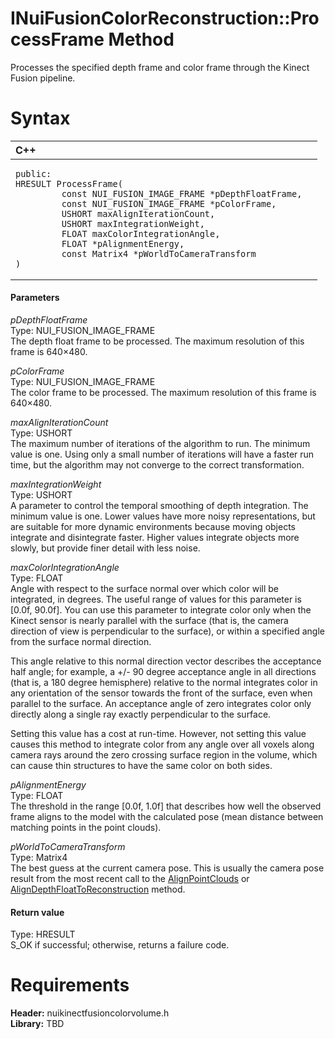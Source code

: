 INuiFusionColorReconstruction::ProcessFrame Method  
==================================================  

Processes the specified depth frame and color frame through the Kinect Fusion pipeline. <span id="syntaxSection"></span>

Syntax  
======  

<table>
<colgroup>
<col width="100%" />
</colgroup>
<thead>
<tr class="header">
<th align="left">C++</th>
</tr>
</thead>
<tbody>
<tr class="odd">
<td align="left"><pre><code>public:  
HRESULT ProcessFrame(  
         const NUI_FUSION_IMAGE_FRAME *pDepthFloatFrame,  
         const NUI_FUSION_IMAGE_FRAME *pColorFrame,  
         USHORT maxAlignIterationCount,  
         USHORT maxIntegrationWeight,  
         FLOAT maxColorIntegrationAngle,  
         FLOAT *pAlignmentEnergy,  
         const Matrix4 *pWorldToCameraTransform  
)</code></pre></td>
</tr>
</tbody>
</table>

<span id="ID4EG"></span>
#### Parameters  

*pDepthFloatFrame*    
Type: NUI\_FUSION\_IMAGE\_FRAME  
The depth float frame to be processed. The maximum resolution of this frame is 640×480.  

*pColorFrame*    
Type: NUI\_FUSION\_IMAGE\_FRAME  
The color frame to be processed. The maximum resolution of this frame is 640×480.  

*maxAlignIterationCount*    
Type: USHORT  
The maximum number of iterations of the algorithm to run. The minimum value is one. Using only a small number of iterations will have a faster run time, but the algorithm may not converge to the correct transformation.  

*maxIntegrationWeight*    
Type: USHORT  
A parameter to control the temporal smoothing of depth integration. The minimum value is one. Lower values have more noisy representations, but are suitable for more dynamic environments because moving objects integrate and disintegrate faster. Higher values integrate objects more slowly, but provide finer detail with less noise.  

*maxColorIntegrationAngle*    
Type: FLOAT  
 Angle with respect to the surface normal over which color will be integrated, in degrees. The useful range of values for this parameter is [0.0f, 90.0f]. You can use this parameter to integrate color only when the Kinect sensor is nearly parallel with the surface (that is, the camera direction of view is perpendicular to the surface), or within a specified angle from the surface normal direction.  

This angle relative to this normal direction vector describes the acceptance half angle; for example, a +/- 90 degree acceptance angle in all directions (that is, a 180 degree hemisphere) relative to the normal integrates color in any orientation of the sensor towards the front of the surface, even when parallel to the surface. An acceptance angle of zero integrates color only directly along a single ray exactly perpendicular to the surface.  

Setting this value has a cost at run-time. However, not setting this value causes this method to integrate color from any angle over all voxels along camera rays around the zero crossing surface region in the volume, which can cause thin structures to have the same color on both sides.  

*pAlignmentEnergy*    
Type: FLOAT  
The threshold in the range [0.0f, 1.0f] that describes how well the observed frame aligns to the model with the calculated pose (mean distance between matching points in the point clouds).  

*pWorldToCameraTransform*    
Type: Matrix4  
The best guess at the current camera pose. This is usually the camera pose result from the most recent call to the [AlignPointClouds](AlignPointClouds_Method.md) or [AlignDepthFloatToReconstruction](AlignDepthFloatToReconst.md) method.  

<span id="ID4EP"></span>
#### Return value  

Type: HRESULT  
S\_OK if successful; otherwise, returns a failure code.  

<span id="requirements"></span>

Requirements  
============  

**Header:** nuikinectfusioncolorvolume.h  
**Library:** TBD  



<!--Please do not edit the data in the comment block below.-->
<!--
TOCTitle : ProcessFrame Method
RLTitle : INuiFusionColorReconstruction::ProcessFrame Method
KeywordK : ProcessFrame method
KeywordK : INuiFusionColorReconstruction::ProcessFrame method
KeywordF : INuiFusionColorReconstruction::ProcessFrame
KeywordF : ProcessFrame
KeywordF : Microsoft.Kinect.nuikinectfusioncolorvolume.INuiFusionColorReconstruction.ProcessFrame(NUI_FUSION_IMAGE_FRAME,NUI_FUSION_IMAGE_FRAME,USHORT,USHORT,FLOAT,FLOAT,Matrix4)
KeywordA : M:Microsoft.Kinect.nuikinectfusioncolorvolume.INuiFusionColorReconstruction.ProcessFrame(NUI_FUSION_IMAGE_FRAME,NUI_FUSION_IMAGE_FRAME,USHORT,USHORT,FLOAT,FLOAT,Matrix4)
AssetID : M:Microsoft.Kinect.nuikinectfusioncolorvolume.INuiFusionColorReconstruction.ProcessFrame(NUI_FUSION_IMAGE_FRAME,NUI_FUSION_IMAGE_FRAME,USHORT,USHORT,FLOAT,FLOAT,Matrix4)
Locale : en-us
CommunityContent : 1
APIType : Managed
APILocation : 
APIName : Microsoft.Kinect.nuikinectfusioncolorvolume.INuiFusionColorReconstruction::ProcessFrame
TargetOS : Windows
TopicType : kbSyntax
DevLang : C++
DocSet : K4Wv2
ProjType : K4Wv2Proj
Technology : Kinect for Windows
Product : Kinect for Windows SDK v2
productversion : 20
-->
